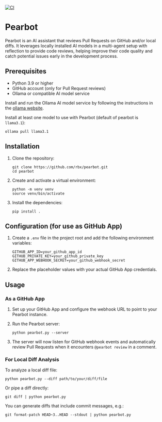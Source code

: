 [![CI](https://github.com/rbx/pearbot/actions/workflows/ci.yml/badge.svg)](https://github.com/rbx/pearbot/actions/workflows/ci.yml)

# Pearbot

Pearbot is an AI assistant that reviews Pull Requests on GitHub and/or local diffs. It leverages locally installed AI models in a multi-agent setup with reflection to provide code reviews, helping improve their code quality and catch potential issues early in the development process.

## Prerequisites

- Python 3.9 or higher
- GitHub account (only for Pull Request reviews)
- Ollama or compatible AI model service

Install and run the Ollama AI model service by following the instructions in the [ollama website](https://ollama.com/download).

Install at least one model to use with Pearbot (default of pearbot is `llama3.1`):
```
ollama pull llama3.1
```

## Installation

1. Clone the repository:
   ```
   git clone https://github.com/rbx/pearbot.git
   cd pearbot
   ```

2. Create and activate a virtual environment:
   ```
   python -m venv venv
   source venv/bin/activate
   ```

3. Install the dependencies:
   ```
   pip install .
   ```

## Configuration (for use as GitHub App)

1. Create a `.env` file in the project root and add the following environment variables:
   ```
   GITHUB_APP_ID=your_github_app_id
   GITHUB_PRIVATE_KEY=your_github_private_key
   GITHUB_APP_WEBHOOK_SECRET=your_github_webhook_secret
   ```

2. Replace the placeholder values with your actual GitHub App credentials.

## Usage

### As a GitHub App

1. Set up your GitHub App and configure the webhook URL to point to your Pearbot instance.

2. Run the Pearbot server:
   ```
   python pearbot.py --server
   ```

3. The server will now listen for GitHub webhook events and automatically review Pull Requests when it encounters `@pearbot review` in a comment.

### For Local Diff Analysis

To analyze a local diff file:

```
python pearbot.py --diff path/to/your/diff/file
```

Or pipe a diff directly:

```
git diff | python pearbot.py
```

You can generate diffs that include commit messages, e.g.:
```
git format-patch HEAD~3..HEAD --stdout | python pearbot.py
```
